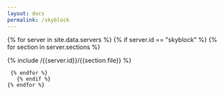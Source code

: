 ```yaml
---
layout: docs
permalink: /skyblock
---
```


<div>
 {% for server in site.data.servers %}
    {% if server.id == "skyblock" %}
  {% for section in server.sections %}
  <section class="wiki-section" markdown="1">

  {% include /{{server.id}}/{{section.file}} %}

  </section>

     {% endfor %}
       {% endif %}
    {% endfor %}

</div>